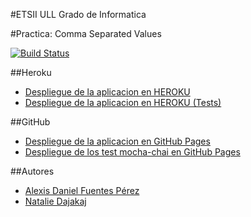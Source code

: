 #ETSII ULL Grado de Informatica

#Practica: Comma Separated Values  

[![Build Status](https://travis-ci.org/alu0100816761/localstorage-jquery-underscore-express-sass-heroku-nataliealexis.svg?branch=master)](https://travis-ci.org/alu0100816761/localstorage-jquery-underscore-express-sass-heroku-nataliealexis)

##Heroku
* [Despliegue de la aplicacion en HEROKU](https://cvs-alexisnatalie.herokuapp.com/)
* [Despliegue de la aplicacion en HEROKU (Tests)](https://cvs-alexisnatalie.herokuapp.com/test.html)

##GitHub
* [Despliegue de la aplicacion en GitHub Pages](http://ull-esit-gradoii-pl.github.io/localstorage-jquery-underscore-express-sass-heroku-nataliealexis/)
* [Despliegue de los test mocha-chai en GitHub Pages](http://ull-esit-gradoii-pl.github.io/localstorage-jquery-underscore-express-sass-heroku-nataliealexis/test)

##Autores
* [Alexis Daniel Fuentes Pérez](http://alu0100816761.github.io)
* [Natalie Dajakaj](http://alu0100818369.github.io)


